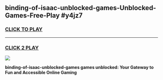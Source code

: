 
## binding-of-isaac-unblocked-games-Unblocked-Games-Free-Play #y4jz7
<h3>
<a href="https://us.freeplayer.one?title=binding-of-isaac-unblocked-games&ref=9M">CLICK TO PLAY</a></h3>
<hr>

<h3>
<a href="https://us.freeplayer.one?title=binding-of-isaac-unblocked-games&ref=9M">CLICK 2 PLAY</a>
  
</h3>

<a href="https://us.freeplayer.one?title=binding-of-isaac-unblocked-games&ref=9M"><img src="https://clearcache.store/games.png"></a>


**binding-of-isaac-unblocked-games games unblocked: Your Gateway to Fun and Accessible Online Gaming**
